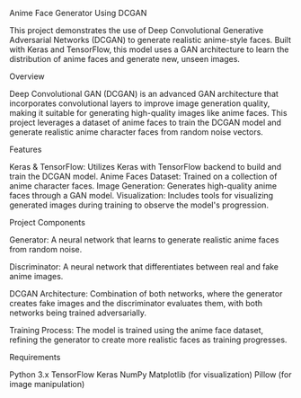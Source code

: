 Anime Face Generator Using DCGAN

This project demonstrates the use of Deep Convolutional Generative Adversarial Networks (DCGAN) to generate realistic anime-style faces. Built with Keras and TensorFlow, this model uses a GAN architecture to learn the distribution of anime faces and generate new, unseen images.

Overview

Deep Convolutional GAN (DCGAN) is an advanced GAN architecture that incorporates convolutional layers to improve image generation quality, making it suitable for generating high-quality images like anime faces.
This project leverages a dataset of anime faces to train the DCGAN model and generate realistic anime character faces from random noise vectors.

Features

Keras & TensorFlow: Utilizes Keras with TensorFlow backend to build and train the DCGAN model.
Anime Faces Dataset: Trained on a collection of anime character faces.
Image Generation: Generates high-quality anime faces through a GAN model.
Visualization: Includes tools for visualizing generated images during training to observe the model's progression.

Project Components

Generator: A neural network that learns to generate realistic anime faces from random noise.

Discriminator: A neural network that differentiates between real and fake anime images.

DCGAN Architecture: Combination of both networks, where the generator creates fake images and the discriminator evaluates them, with both networks being trained adversarially.

Training Process: The model is trained using the anime face dataset, refining the generator to create more realistic faces as training progresses.

Requirements

Python 3.x
TensorFlow
Keras
NumPy
Matplotlib (for visualization)
Pillow (for image manipulation)
